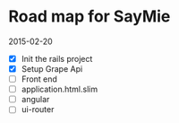 # Road map for SayMie

2015-02-20

- [x] Init the rails project
- [x] Setup Grape Api
- [ ] Front end
- [ ] application.html.slim
- [ ] angular
- [ ] ui-router